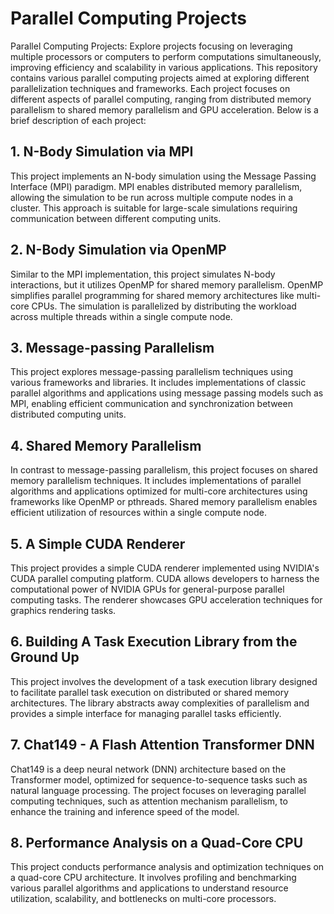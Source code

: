 # Parallel Computing Projects
Parallel Computing Projects: Explore projects focusing on leveraging multiple processors or computers to perform computations simultaneously, improving efficiency and scalability in various applications.
This repository contains various parallel computing projects aimed at exploring different parallelization techniques and frameworks. Each project focuses on different aspects of parallel computing, ranging from distributed memory parallelism to shared memory parallelism and GPU acceleration. Below is a brief description of each project:

## 1. N-Body Simulation via MPI
This project implements an N-body simulation using the Message Passing Interface (MPI) paradigm. MPI enables distributed memory parallelism, allowing the simulation to be run across multiple compute nodes in a cluster. This approach is suitable for large-scale simulations requiring communication between different computing units.

## 2. N-Body Simulation via OpenMP
Similar to the MPI implementation, this project simulates N-body interactions, but it utilizes OpenMP for shared memory parallelism. OpenMP simplifies parallel programming for shared memory architectures like multi-core CPUs. The simulation is parallelized by distributing the workload across multiple threads within a single compute node.

## 3. Message-passing Parallelism
This project explores message-passing parallelism techniques using various frameworks and libraries. It includes implementations of classic parallel algorithms and applications using message passing models such as MPI, enabling efficient communication and synchronization between distributed computing units.

## 4. Shared Memory Parallelism
In contrast to message-passing parallelism, this project focuses on shared memory parallelism techniques. It includes implementations of parallel algorithms and applications optimized for multi-core architectures using frameworks like OpenMP or pthreads. Shared memory parallelism enables efficient utilization of resources within a single compute node.

## 5. A Simple CUDA Renderer
This project provides a simple CUDA renderer implemented using NVIDIA's CUDA parallel computing platform. CUDA allows developers to harness the computational power of NVIDIA GPUs for general-purpose parallel computing tasks. The renderer showcases GPU acceleration techniques for graphics rendering tasks.

## 6. Building A Task Execution Library from the Ground Up
This project involves the development of a task execution library designed to facilitate parallel task execution on distributed or shared memory architectures. The library abstracts away complexities of parallelism and provides a simple interface for managing parallel tasks efficiently.

## 7. Chat149 - A Flash Attention Transformer DNN
Chat149 is a deep neural network (DNN) architecture based on the Transformer model, optimized for sequence-to-sequence tasks such as natural language processing. The project focuses on leveraging parallel computing techniques, such as attention mechanism parallelism, to enhance the training and inference speed of the model.

## 8. Performance Analysis on a Quad-Core CPU
This project conducts performance analysis and optimization techniques on a quad-core CPU architecture. It involves profiling and benchmarking various parallel algorithms and applications to understand resource utilization, scalability, and bottlenecks on multi-core processors.

